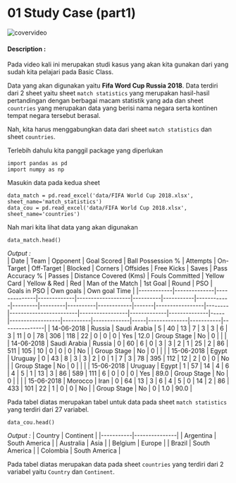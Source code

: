 # 01 Study Case (part1)

![covervideo](http://bit.ly/makeaicovervideo)

#### **Description :**
Pada video kali ini merupakan studi kasus yang akan kita gunakan dari yang sudah kita pelajari pada Basic Class. 

Data yang akan digunakan yaitu **Fifa Word Cup Russia 2018**. Data terdiri dari 2 sheet yaitu sheet ```match statistics``` yang merupakan hasil-hasil pertandingan dengan berbagai macam statistik yang ada dan sheet ```countries``` yang merupakan data yang berisi nama negara serta kontinen tempat negara tersebut berasal. 

Nah, kita harus menggabungkan data dari sheet ```match statistics``` dan sheet ```countries```. 

Terlebih dahulu kita panggil package yang diperlukan

```
import pandas as pd
import numpy as np
```
Masukin data pada kedua sheet
```
data_match = pd.read_excel('data/FIFA World Cup 2018.xlsx', sheet_name='match_statistics')
data_cou = pd.read_excel('data/FIFA World Cup 2018.xlsx', sheet_name='countries')
```
Nah mari kita lihat data yang akan digunakan 
```
data_match.head()
```
*Output :* <br>
| Date       | Team         | Opponent     | Goal Scored | Ball Possession % | Attempts | On-Target | Off-Target | Blocked | Corners | Offsides | Free Kicks | Saves | Pass Accuracy % | Passes | Distance Covered (Kms) | Fouls Committed | Yellow Card | Yellow & Red | Red | Man of the Match | 1st Goal | Round       | PSO | Goals in PSO | Own goals | Own goal Time |
|------------|--------------|--------------|-------------|-------------------|----------|-----------|------------|---------|---------|----------|------------|-------|-----------------|--------|------------------------|-----------------|-------------|--------------|-----|------------------|----------|-------------|-----|--------------|-----------|---------------|
| 14-06-2018 | Russia       | Saudi Arabia | 5           | 40                | 13       | 7         | 3          | 3       | 6       | 3        | 11         | 0     | 78              | 306    | 118                    | 22              | 0           | 0            | 0   | Yes              | 12.0     | Group Stage | No  | 0            |           |               |
| 14-06-2018 | Saudi Arabia | Russia       | 0           | 60                | 6        | 0         | 3          | 3       | 2       | 1        | 25         | 2     | 86              | 511    | 105                    | 10              | 0           | 0            | 0   | No               |          | Group Stage | No  | 0            |           |               |
| 15-06-2018 | Egypt        | Uruguay      | 0           | 43                | 8        | 3         | 3          | 2       | 0       | 1        | 7          | 3     | 78              | 395    | 112                    | 12              | 2           | 0            | 0   | No               |          | Group Stage | No  | 0            |           |               |
| 15-06-2018 | Uruguay      | Egypt        | 1           | 57                | 14       | 4         | 6          | 4       | 5       | 1        | 13         | 3     | 86              | 589    | 111                    | 6               | 0           | 0            | 0   | Yes              | 89.0     | Group Stage | No  | 0            |           |               |
| 15-06-2018 | Morocco      | Iran         | 0           | 64                | 13       | 3         | 6          | 4       | 5       | 0        | 14         | 2     | 86              | 433    | 101                    | 22              | 1           | 0            | 0   | No               |          | Group Stage | No  | 0            | 1.0       | 90.0          |

Pada tabel diatas merupakan tabel untuk data pada sheet ```match statistics``` yang terdiri dari 27 variabel.
```
data_cou.head()
```
*Output :*
| Country   | Continent     |
|-----------|---------------|
| Argentina | South America |
| Australia | Asia          |
| Belgium   | Europe        |
| Brazil    | South America |
| Colombia  | South America |

Pada tabel diatas merupakan data pada sheet ```countries``` yang terdiri dari 2 variabel yaitu ```Country``` dan ```Continent```. 